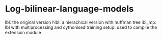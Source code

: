 Log-bilinear-language-models
============================
lbl: the original version
hlbl: a hierachical version with huffman tree
lbl_mp: lbl with multiprocessing and cythonised training 
setup: used to compile the extension module
